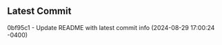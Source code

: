 
## Latest Commit
0bf95c1 - Update README with latest commit info (2024-08-29 17:00:24 -0400) <Yunxi-Zhou>

